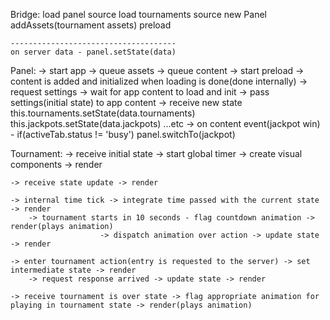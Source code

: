 Bridge:
	load panel source
	load tournaments source
	new Panel
	addAssets(tournament assets)
	preload

	-------------------------------------
	on server data - panel.setState(data)

Panel:
	-> start app -> queue assets -> queue content -> start preload -> content is added and initialized when loading is done(done internally)
	-> request settings -> wait for app content to load and init -> pass settings(initial state) to app content
	-> receive new state
		this.tournaments.setState(data.tournaments)
		this.jackpots.setState(data.jackpots)
		...etc
	-> on content event(jackpot win) - if(activeTab.status != 'busy') panel.switchTo(jackpot)

Tournament:
	-> receive initial state -> start global timer -> create visual components -> render

	-> receive state update -> render

	-> internal time tick -> integrate time passed with the current state -> render
		-> tournament starts in 10 seconds - flag countdown animation -> render(plays animation)
						-> dispatch animation over action -> update state -> render

	-> enter tournament action(entry is requested to the server) -> set intermediate state -> render
		-> request response arrived -> update state -> render

	-> receive tournament is over state -> flag appropriate animation for playing in tournament state -> render(plays animation)
